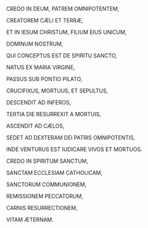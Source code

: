 CREDO IN DEUM, PATREM OMNIPOTENTEM,

CREATOREM CÆLI ET TERRÆ,

ET IN IESUM CHRISTUM, FILIUM EIUS UNICUM,

DOMINUM NOSTRUM,

QUI CONCEPTUS EST DE SPIRITU SANCTO,

NATUS EX MARIA VIRGINE,

PASSUS SUB PONTIO PILATO,

CRUCIFIXUS, MORTUUS, ET SEPULTUS,

DESCENDIT AD INFEROS,

TERTIA DIE RESURREXIT A MORTUIS,

ASCENDIT AD CÆLOS,

SEDET AD DEXTERAM DEI PATRIS OMNIPOTENTIS,

INDE VENTURUS EST IUDICARE VIVOS ET MORTUOS.

CREDO IN SPIRITUM SANCTUM,

SANCTAM ECCLESIAM CATHOLICAM,

SANCTORUM COMMUNIONEM,

REMISSIONEM PECCATORUM,

CARNIS RESURRECTIONEM,

VITAM ÆTERNAM.
